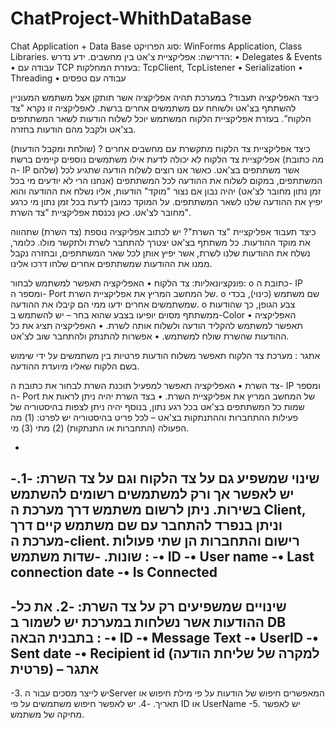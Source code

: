 
# ChatProject-WhithDataBase
Chat Application + Data Base
סוג הפרויקט: WinForms Application, Class Libraries. הדרישה: אפליקציית צ'אט בין מחשבים. ידע נדרש: •	Delegates & Events • עבודה עם TCP בעזרת המחלקות: TcpClient, TcpListener •	Serialization •	Threading •	עבודה עם טפסים

כיצד האפליקציה תעבוד? במערכת תהיה אפליקציה אשר תותקן אצל משתמש המעוניין להשתתף בצ'אט ולשוחח עם משתמשים אחרים ברשת. לאפליקציה זו נקרא "צד הלקוח”. בעזרת אפליקציית הלקוח המשתמש יוכל לשלוח הודעות לשאר המשתתפים בצ'אט ולקבל מהם הודעות בחזרה.

כיצד אפליקציית צד הלקוח מתקשרת עם מחשבים אחרים ? (שולחת ומקבל הודעות) אפליקציית צד הלקוח לא יכולה לדעת אילו משתמשים נוספים קיימים ברשת (מה כתובת ה- IP שלהם) אשר משתתפים בצ'אט. כאשר אנו רוצים לשלוח הודעה שתגיע לכל המשתתפים, במקום לשלוח את ההודעה לכל המשתתפים (אנחנו הרי לא יודעים מי בכל זמן נתון מחובר לצ'אט) יהיה נבון אם נצור "מוקד" הודעות, אליו נשלח את ההודעה והוא יפיץ את ההודעה שלנו לשאר המשתתפים. על המוקד כמובן לדעת בכל זמן נתון מי כרגע מחובר לצ'אט. כאן נכנסת אפליקציית "צד השרת".

כיצד תעבוד אפליקציית "צד השרת"? יש לכתוב אפליקציה נוספת (צד השרת) שתהווה את מוקד ההודעות. כל משתתף בצ'אט יצטרך להתחבר לשרת ולתקשר מולו. כלומר, נשלח את ההודעות שלנו לשרת, אשר יפיץ אותן לכל שאר המשתתפים, ובחזרה נקבל ממנו את ההודעות שמשתתפים אחרים שלחו דרכו אלינו.

פונקציונאליות: צד הלקוח •	האפליקציה תאפשר למשתמש לבחור: o	כתובת ה- IP ומספר ה- Port של המחשב המריץ את אפליקציית השרת. o	שם משתמש (כינוי), בכדי שמשתמשים אחרים ידעו ממי הם קיבלו את ההודעה. o	צבע הגופן, כך שהודעות ממשתתף מסוים יופיעו בצבע שהוא בחר – יש להשתמש ב-Color •	האפליקציה תאפשר למשתמש להקליד הודעה ולשלוח אותה לשרת. •	האפליקציה תציג את כל ההודעות שהשרת שולח למשתמש. •	אפשרות להתנתק ולהתחבר שוב לצ'אט.

אתגר : מערכת צד הלקוח תאפשר משלוח הודעות פרטיות בין משתמשים על ידי שימוש בשם הלקוח שאליו מיועדת ההודעה.

צד השרת •	האפליקציה תאפשר למפעיל תוכנת השרת לבחור את כתובת ה- IP ומספר ה- Port של המחשב המריץ את אפליקציית השרת. •	בצד השרת יהיה ניתן לראות את שמות כל המשתתפים בצ'אט בכל רגע נתון, בנוסף יהיה ניתן לצפות בהיסטוריה של פעילות ההתחברות וההתנתקות בצ'אט – לכל פריט בהיסטוריה יש לפרט: (1) מה הפעולה (התחברות או התנתקות) (2) מתי (3) מי.


-
-שינוי שמשפיע גם על צד הלקוח וגם על צד השרת:
-1.	יש לאפשר אך ורק למשתמשים רשומים להשתמש בשירות. ניתן לרשום משתמש דרך מערכת ה Client, וניתן בנפרד להתחבר עם שם משתמש קיים דרך מערכת ה-client. רישום והתחברות הן שתי פעולות שונות.
-שדות משתמש :
-•	ID
-•	User name
-•	Last connection date
-•	Is Connected
-
-שינויים שמשפיעים רק על צד השרת:
-2.	את כל ההודעות אשר נשלחות במערכת יש לשמור ב DB בתבנית הבאה :
-•	ID
-•	Message Text
-•	UserID
-•	Sent date
-•	Recipient id (למקרה של שליחת הודעה פרטית) – אתגר
-
-3.	יש לייצר מסכים עבור הServer המאפשרים חיפוש של הודעות על פי מילת חיפוש  או תאריך.
-4.	יש לאפשר חיפוש משתמשים על פי ID  או UserName
-5.	יש לאפשר מחיקה של משתמש.
